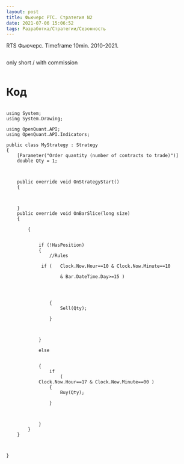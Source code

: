 ```yaml
---
layout: post
title: Фьючерс РТС. Стратегия N2
date: 2021-07-06 15:06:52
tags: Разработка/Стратегии/Сезонность
---
```


RTS Фьючерс. Timeframe 10min. 2010-2021.

<!--more-->

<img src="https://raw.githubusercontent.com/Ragve-hub/scribble/gh-pages/images/seasonal2_ch.png" alt="">

only short / with commission

<img src="https://raw.githubusercontent.com/Ragve-hub/scribble/gh-pages/images/seasonal2_p.png" alt="">

# Код

```

using System;
using System.Drawing;

using OpenQuant.API;
using OpenQuant.API.Indicators;

public class MyStrategy : Strategy
{
	[Parameter("Order quantity (number of contracts to trade)")]
	double Qty = 1;

	

	public override void OnStrategyStart()
	{
		

		
	}
	public override void OnBarSlice(long size)
	{

		{
			
         
			if (!HasPosition)
			{
				//Rules
				
			 if (	Clock.Now.Hour==10 & Clock.Now.Minute==10 
				
					& Bar.DateTime.Day>=15 )
					
					
					
				
				{
					Sell(Qty);
				
				}
			
		

			}
			
			else
			
			
			{
				if 			
					(
			Clock.Now.Hour==17 & Clock.Now.Minute==00 )
				{
					Buy(Qty);
					
				}
				
			
			
			}
		}
	}

	

}
```
	
















